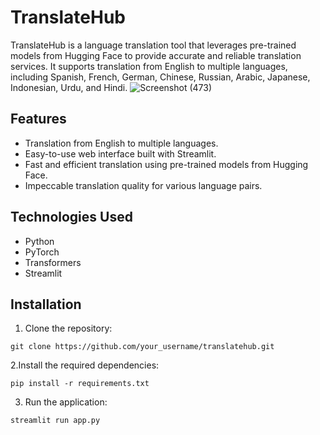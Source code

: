 # TranslateHub
TranslateHub is a language translation tool that leverages pre-trained models from Hugging Face to provide accurate and reliable translation services. It supports translation from English to multiple languages, including Spanish, French, German, Chinese, Russian, Arabic, Japanese, Indonesian, Urdu, and Hindi.
![Screenshot (473)](https://github.com/RafayKhattak/TranslateHub/assets/90026724/7e21d3e8-c614-481a-bf38-c19bcd8e5404)
## Features
- Translation from English to multiple languages.
- Easy-to-use web interface built with Streamlit.
- Fast and efficient translation using pre-trained models from Hugging Face.
- Impeccable translation quality for various language pairs.
## Technologies Used
- Python
- PyTorch
- Transformers
- Streamlit
## Installation
1. Clone the repository:
```
git clone https://github.com/your_username/translatehub.git
```
2.Install the required dependencies:
```
pip install -r requirements.txt
```
3. Run the application:
```
streamlit run app.py
```
